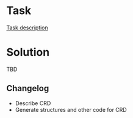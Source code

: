 # Task

[Task description](task.md)

# Solution

TBD

## Changelog

* Describe CRD
* Generate structures and other code for CRD